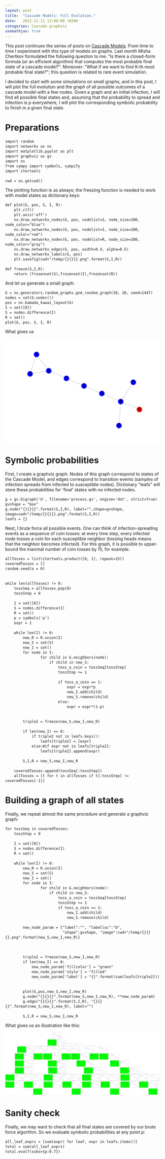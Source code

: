```yaml
---
layout: post
title:  "Cascade Models: Full Evolution."
date:   2022-11-11 13:00:00 +0300
categories: Cascade-graphviz
usemathjax: true
---
```


This post continues the series of posts on [Cascade Models](https://mkrechetov.github.io/cascade_animation). 
From time to time I experiment with this type of models on graphs. Last month Misha Chertkov formulated the following question to me: "Is there a closed-form formula (or an efficient algorithm) that computes the most probable final state of a cascade model?".
Moreover: "What if we want to find K-th most probable final state?"; this question is related to rare event simulation.

I decided to start with some simulations on small graphs, and in this post, I will plot the full evolution and the graph of 
all possible outcomes of a cascade model with a few nodes. Given a graph and an initial infection, 
I will find all possible final states and, assuming that the probability to spread and infection is $p$ everywhere, 
I will plot the corresponding symbolic probability to finish in a given final state.

Preparations
=========

```
import random
import networkx as nx
import matplotlib.pyplot as plt
import graphviz as gv
import os
from sympy import symbols, sympify
import itertools

cwd = os.getcwd()
```

The plotting function is as always; the freezing function is needed to work with model states as dictionary keys:


```
def plot(G, pos, S, I, R):
    plt.clf()
    plt.axis('off')
    nx.draw_networkx_nodes(G, pos, nodelist=S, node_size=200, node_color="blue")
    nx.draw_networkx_nodes(G, pos, nodelist=I, node_size=200, node_color="red")
    nx.draw_networkx_nodes(G, pos, nodelist=R, node_size=200, node_color="gray")
    nx.draw_networkx_edges(G, pos, width=0.4, alpha=0.5)
    nx.draw_networkx_labels(G, pos)
    plt.savefig(cwd+"/temp/{}{}{}.png".format(S,I,R))
    
def freeze(S,I,R):
    return (frozenset(S),frozenset(I),frozenset(R))
```

And let us generate a small graph:

```
G = nx.generators.random_graphs.gnm_random_graph(10, 10, seed=1447)
nodes = set(G.nodes())
pos = nx.kamada_kawai_layout(G)
I = set([0])
S = nodes.difference(I)
R = set()
plot(G, pos, S, I, R)
```

What gives us

![graph](../assets/img/graph.png)


Symbolic probabilities
=========

First, I create a graphviz graph. Nodes of this graph correspond to states of the Cascade Model, and edges correspond to transition events (samples of infection spreads from infected to susceptible nodes). Dictionary "leafs" will store these probabilities for 'final' states with no infected nodes.

```
g = gv.Digraph('G', filename='process.gv', engine='dot', strict=True)
gvshape = "box"
g.node("{}{}{}".format(S,I,R), label="",shape=gvshape, image=cwd+"/temp/{}{}{}.png".format(S,I,R))
leafs = {}
```

Next, I brute force all possible events. One can think of infection-spreading events as a sequence of coin tosses: at every time step, every infected node tosses a coin for each susceptible neighbor (tossing heads means that the neighbor becomes infected). For this graph, it is possible to upper-bound the maximal number of coin tosses by 15, for example.   

```
allTosses = list(itertools.product([0, 1], repeat=15))
coveredTosses = []
random.seed(a = 0)


while len(allTosses) != 0:
    tossSeq = allTosses.pop(0)
    tossStep = 0
    
    I = set([0])
    S = nodes.difference(I)
    R = set()
    p = symbols('p')
    expr = 1
    
    while len(I) != 0:
        new_R = R.union(I)
        new_S = set(S)
        new_I = set()
        for node in I:
                for child in G.neighbors(node):
                    if child in new_S:
                        toss_a_coin = tossSeq[tossStep]
                        tossStep += 1
                        
                        if toss_a_coin == 1:
                            expr = expr*p
                            new_I.add(child)
                            new_S.remove(child)
                        else:
                            expr = expr*(1-p)
                            
        
        triple2 = freeze(new_S,new_I,new_R)
        
        if len(new_I) == 0:
            if triple2 not in leafs.keys():
                leafs[triple2] = [expr]
            else:#if expr not in leafs[triple2]:
                leafs[triple2].append(expr)
        
        S,I,R = new_S,new_I,new_R
    
    coveredTosses.append(tossSeq[:tossStep])
    allTosses = [t for t in allTosses if t[:tossStep] != coveredTosses[-1]]
```

Building a graph of all states
=========

Finally, we repeat almost the same procedure and generate a graphviz graph:

```
for tossSeq in coveredTosses:
    tossStep = 0
    
    I = set([0])
    S = nodes.difference(I)
    R = set()
    
    while len(I) != 0:
        new_R = R.union(I)
        new_S = set(S)
        new_I = set()
        for node in I:
                for child in G.neighbors(node):
                    if child in new_S:
                        toss_a_coin = tossSeq[tossStep]
                        tossStep += 1
                        if toss_a_coin == 1:
                            new_I.add(child)
                            new_S.remove(child)
                            
        new_node_param = {"label":"", "labelloc":"b", 
                          "shape":gvshape, "image":cwd+"/temp/{}{}{}.png".format(new_S,new_I,new_R)}
        
        
        
        triple2 = freeze(new_S,new_I,new_R)
        if len(new_I) == 0:
            new_node_param['fillcolor'] = "green"
            new_node_param['style'] = "filled"
            new_node_param['label'] = "{}".format(sum(leafs[triple2]))
            

        plot(G,pos,new_S,new_I,new_R)   
        g.node("{}{}{}".format(new_S,new_I,new_R), **new_node_param)
        g.edge("{}{}{}".format(S,I,R), "{}{}{}".format(new_S,new_I,new_R), label="")
        
        S,I,R = new_S,new_I,new_R
```

What gives us an illustration like this:

![evolution](../assets/img/process.png)

Sanity check
=========

Finally, we may want to check that all final states are covered by our brute force algorithm. So we evaluate symbolic probabilities at any point $p$:

```
all_leaf_exprs = [sum(expr) for leaf, expr in leafs.items()]
total = sum(all_leaf_exprs)
total.evalf(subs={p:0.7})
```